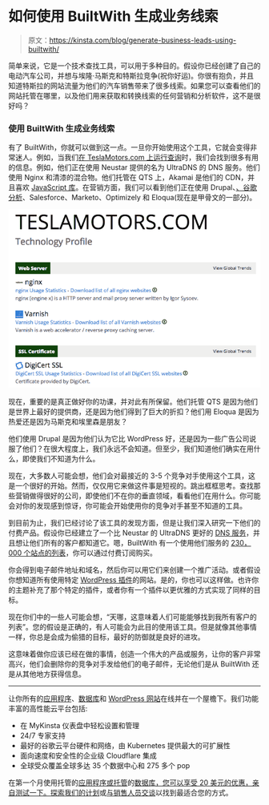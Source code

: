# 如何使用 BuiltWith 生成业务线索

> 原文：<https://kinsta.com/blog/generate-business-leads-using-builtwith/>

简单来说，它是一个技术查找工具，可以用于多种目的。假设你已经创建了自己的电动汽车公司，并想与埃隆·马斯克和特斯拉竞争(祝你好运)。你很有抱负，并且知道特斯拉的网站流量为他们的汽车销售带来了很多线索。如果您可以查看他们的网站托管在哪里，以及他们用来获取和转换线索的任何营销和分析软件，这不是很好吗？

### 使用 BuiltWith 生成业务线索

有了 BuiltWith，你就可以做到这一点。一旦你开始使用这个工具，它就会变得非常迷人。例如，当我们[在 TeslaMotors.com 上运行查询](http://builtwith.com/teslamotors.com)时，我们会找到很多有用的信息。例如，他们正在使用 Neustar 提供的名为 UltraDNS 的 DNS 服务。他们使用 Nginx 和清漆的混合物。他们托管在 QTS 上，Akamai 是他们的 CDN，并且喜欢 [JavaScript 库](https://kinsta.com/blog/javascript-libraries/)。在营销方面，我们可以看到他们正在使用 Drupal、[、谷歌分析](https://kinsta.com/blog/how-to-use-google-analytics/)、Salesforce、Marketo、Optimizely 和 Eloqua(现在是甲骨文的一部分)。

![builtwith lookup](img/b3f5eb945b7ba4ce9380f7907a4518f0.png)

现在，重要的是真正做好你的功课，并对此有所保留。他们托管 QTS 是因为他们是世界上最好的提供商，还是因为他们得到了巨大的折扣？他们用 Eloqua 是因为热爱还是因为马斯克和埃里森是朋友？

他们使用 Drupal 是因为他们认为它比 WordPress 好，还是因为一些广告公司说服了他们？在很大程度上，我们永远不会知道。但至少，我们知道他们确实在用什么，即使我们不知道为什么。

现在，大多数人可能会想，他们会对最接近的 3-5 个竞争对手使用这个工具，这是一个很好的开始。然而，仅仅用它来做这件事是短视的。跳出框框思考。查找那些营销做得很好的公司，即使他们不在你的垂直领域，看看他们在用什么。你可能会对你的发现感到惊讶，你可能会开始使用你的竞争对手甚至不知道的工具。

到目前为止，我们已经讨论了该工具的发现方面，但是让我们深入研究一下他们的付费产品。假设你已经建立了一个比 Neustar 的 UltraDNS 更好的 [DNS 服务](https://kinsta.com/blog/premium-dns/)，并且想让他们所有的客户都知道它。嗯，BuiltWith 有一个使用他们服务的 [230，000 个站点的列表](http://trends.builtwith.com/ns/UltraDNS-neustar)，你可以通过付费订阅购买。

你会得到电子邮件地址和域名，然后你可以用它们来创建一个推广活动。或者假设你想知道所有使用特定 [WordPress 插件](https://kinsta.com/knowledgebase/wordpress-plugin/)的网站。是的，你也可以这样做。也许你的主题补充了那个特定的插件，或者你有一个插件以更优雅的方式实现了同样的目标。

现在你们中的一些人可能会想，“天哪，这意味着人们可能能够找到我所有客户的列表”。您的假设是正确的，有人可能会为此目的使用该工具。但是就像其他事情一样，你总是会成为偷猎的目标，最好的防御就是良好的进攻。

这意味着做你应该已经在做的事情，创造一个伟大的产品或服务，让你的客户非常高兴，他们会删除你的竞争对手发给他们的电子邮件，无论他们是从 BuiltWith 还是从其他地方获得信息。

* * *

让你所有的[应用程序](https://kinsta.com/application-hosting/)、[数据库](https://kinsta.com/database-hosting/)和 [WordPress 网站](https://kinsta.com/wordpress-hosting/)在线并在一个屋檐下。我们功能丰富的高性能云平台包括:

*   在 MyKinsta 仪表盘中轻松设置和管理
*   24/7 专家支持
*   最好的谷歌云平台硬件和网络，由 Kubernetes 提供最大的可扩展性
*   面向速度和安全性的企业级 Cloudflare 集成
*   全球受众覆盖全球多达 35 个数据中心和 275 多个 pop

在第一个月使用托管的[应用程序或托管](https://kinsta.com/application-hosting/)的[数据库，您可以享受 20 美元的优惠，亲自测试一下。探索我们的](https://kinsta.com/database-hosting/)[计划](https://kinsta.com/plans/)或[与销售人员交谈](https://kinsta.com/contact-us/)以找到最适合您的方式。